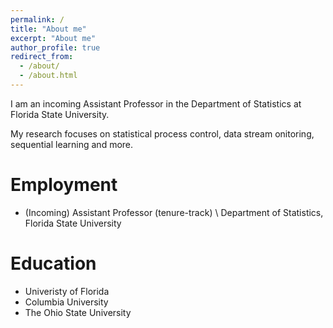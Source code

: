 ```yaml
---
permalink: /
title: "About me"
excerpt: "About me"
author_profile: true
redirect_from: 
  - /about/
  - /about.html
---
```


I am an incoming Assistant Professor in the Department of Statistics at Florida State University.

My research focuses on statistical process control, data stream onitoring, sequential learning and more.

Employment
======
- (Incoming) Assistant Professor (tenure-track) \\
 Department of Statistics, Florida State University

Education
======
- Univeristy of Florida 
- Columbia University
- The Ohio State University
